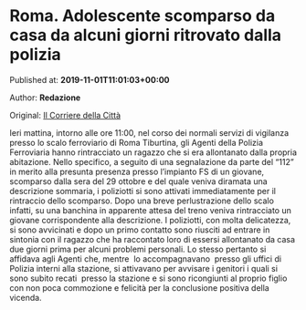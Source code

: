 
# Roma. Adolescente scomparso da casa da alcuni giorni ritrovato dalla polizia

Published at: **2019-11-01T11:01:03+00:00**

Author: **Redazione**

Original: [Il Corriere della Città](https://www.ilcorrieredellacitta.com/ultime-notizie/roma-adolescente-scomparso-da-casa-da-alcuni-giorni-ritrovato-dalla-polizia.html)

Ieri mattina, intorno alle ore 11:00, nel corso dei normali servizi di vigilanza presso lo scalo ferroviario di Roma Tiburtina, gli Agenti della Polizia Ferroviaria hanno rintracciato un ragazzo che si era allontanato dalla propria abitazione.
Nello specifico, a seguito di una segnalazione da parte del “112” in merito alla presunta presenza presso l’impianto FS di un giovane, scomparso dalla sera del 29 ottobre e del quale veniva diramata una descrizione sommaria, i poliziotti si sono attivati immediatamente per il rintraccio dello scomparso.
Dopo una breve perlustrazione dello scalo infatti, su una banchina in apparente attesa del treno veniva rintracciato un giovane corrispondente alla descrizione.
I poliziotti, con molta delicatezza,  si sono avvicinati e dopo un primo contatto sono riusciti ad entrare in sintonia con il ragazzo che ha raccontato loro di essersi allontanato da casa due giorni prima per alcuni problemi personali.
Lo stesso pertanto si affidava agli Agenti che, mentre  lo accompagnavano  presso gli uffici di Polizia interni alla stazione, si attivavano per avvisare i genitori i quali si sono subito recati  presso la stazione e si sono ricongiunti al proprio figlio con non poca commozione e felicità per la conclusione positiva della vicenda.
